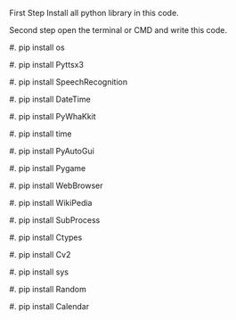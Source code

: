 First Step Install all  python library in this code.

Second step open the terminal or CMD and write this code.

#. pip install  os

#. pip install Pyttsx3

#. pip install SpeechRecognition

#. pip install DateTime

#. pip install PyWhaKkit

#. pip install time

#. pip install  PyAutoGui

#. pip install Pygame

#. pip install WebBrowser

#. pip install WikiPedia

#. pip install SubProcess

#. pip install Ctypes

#. pip install Cv2

#. pip install sys

#. pip install Random

#. pip install Calendar

